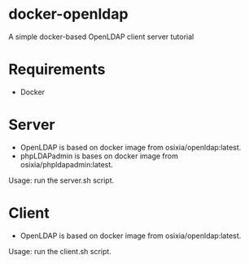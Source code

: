 # docker-openldap
A simple docker-based OpenLDAP client server tutorial

# Requirements

- Docker

# Server

- OpenLDAP is based on docker image from osixia/openldap:latest.
- phpLDAPadmin is bases on docker image from osixia/phpldapadmin:latest.

Usage: run the server.sh script.

# Client

- OpenLDAP is based on docker image from osixia/openldap:latest.

Usage: run the client.sh script.